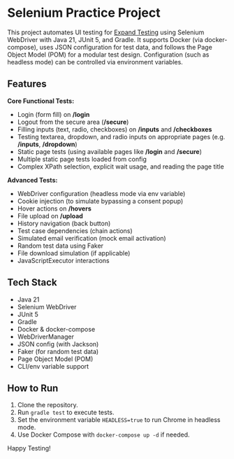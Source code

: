 # Selenium Practice Project

This project automates UI testing for [Expand Testing](https://practice.expandtesting.com) using Selenium WebDriver with Java 21, JUnit 5, and Gradle. It supports Docker (via docker-compose), uses JSON configuration for test data, and follows the Page Object Model (POM) for a modular test design. Configuration (such as headless mode) can be controlled via environment variables.

## Features

**Core Functional Tests:**
- Login (form fill) on **/login**
- Logout from the secure area (**/secure**)
- Filling inputs (text, radio, checkboxes) on **/inputs** and **/checkboxes**
- Testing textarea, dropdown, and radio inputs on appropriate pages (e.g. **/inputs**, **/dropdown**)
- Static page tests (using available pages like **/login** and **/secure**)
- Multiple static page tests loaded from config
- Complex XPath selection, explicit wait usage, and reading the page title

**Advanced Tests:**
- WebDriver configuration (headless mode via env variable)
- Cookie injection (to simulate bypassing a consent popup)
- Hover actions on **/hovers**
- File upload on **/upload**
- History navigation (back button)
- Test case dependencies (chain actions)
- Simulated email verification (mock email activation)
- Random test data using Faker
- File download simulation (if applicable)
- JavaScriptExecutor interactions

## Tech Stack

- Java 21
- Selenium WebDriver
- JUnit 5
- Gradle
- Docker & docker-compose
- WebDriverManager
- JSON config (with Jackson)
- Faker (for random test data)
- Page Object Model (POM)
- CLI/env variable support

## How to Run
1. Clone the repository.
2. Run `gradle test` to execute tests.
3. Set the environment variable `HEADLESS=true` to run Chrome in headless mode.
4. Use Docker Compose with `docker-compose up -d` if needed.

Happy Testing!
